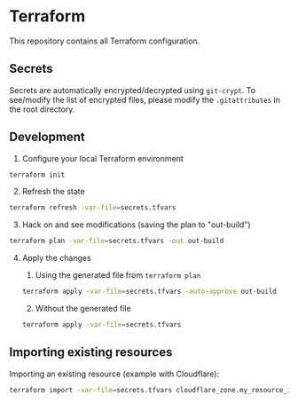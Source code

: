 # Terraform

This repository contains all Terraform configuration.

## Secrets

Secrets are automatically encrypted/decrypted using `git-crypt`.
To see/modify the list of encrypted files, please modify the `.gitattributes`
in the root directory.

## Development

1. Configure your local Terraform environment

```sh
terraform init
```

2. Refresh the state

```sh
terraform refresh -var-file=secrets.tfvars
```

3. Hack on and see modifications (saving the plan to "out-build")

```sh
terraform plan -var-file=secrets.tfvars -out out-build
```

4. Apply the changes

    1. Using the generated file from `terraform plan`
    
    ```sh
    terraform apply -var-file=secrets.tfvars -auto-approve out-build
    ```
    
    2. Without the generated file
    
    ```sh
    terraform apply -var-file=secrets.tfvars
    ```

## Importing existing resources

Importing an existing resource (example with Cloudflare):

```sh
terraform import -var-file=secrets.tfvars cloudflare_zone.my_resource_in_my_dot_tf cloudflare-zone-id
```
